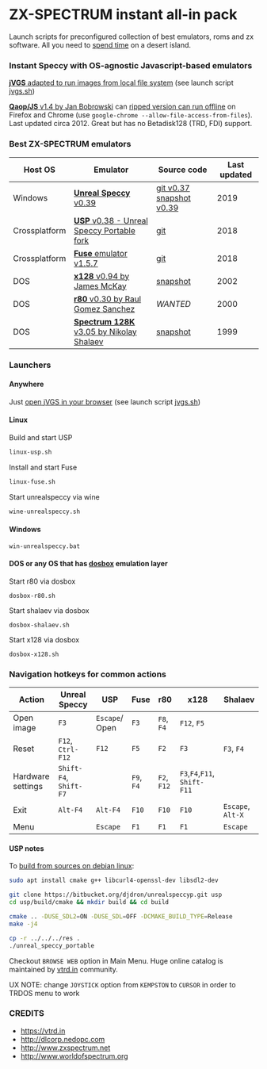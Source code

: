 
# ZX-SPECTRUM instant all-in pack

Launch scripts for preconfigured collection of best emulators, roms and zx software.
All you need to [spend time](overboot.asm) on a desert island.

### Instant Speccy with OS-agnostic Javascript-based emulators 

[**jVGS** adapted to run images from local file system](emul/jVGS/jvgs-offline.html) (see launch script [jvgs.sh](jvgs.sh))

[**Qaop/JS** v1.4 by Jan Bobrowski](http://torinak.com/qaop) can [ripped version can run offline](emul/QAOP/qaop.html#ay#128) on Firefox and Chrome (use `google-chrome --allow-file-access-from-files`). Last updated circa 2012. Great but has no Betadisk128 (TRD, FDI) support.


### Best ZX-SPECTRUM emulators

|Host OS|Emulator| Source code |Last updated|
|---|---|---|---|
|Windows|[**Unreal Speccy** v0.39](https://github.com/mkoloberdin/unrealspeccy)|[git v0.37](https://github.com/mkoloberdin/unrealspeccy) [snapshot v0.39](http://dlcorp.nedopc.com/viewforum.php?f=27)|2019|
|Crossplatform|[**USP** v0.38 - Unreal Speccy Portable fork](https://bitbucket.org/djdron/unrealspeccyp)|[git](https://bitbucket.org/djdron/unrealspeccyp)|2018|
|Crossplatform|[**Fuse** emulator v1.5.7](http://fuse-emulator.sourceforge.net)|[git](http://fuse-emulator.sourceforge.net/#Source)|2018|
|DOS| [**x128** v0.94 by James McKay](emul/X128_094) | [snapshot](emul/src/X128) | 2002 |
|DOS| [**r80** v0.30 by Raul Gomez Sanchez](emul/R80V030) | *WANTED* | 2000 |
|DOS| [**Spectrum 128K** v3.05 by Nikolay Shalaev](emul/SHAL305) | [snapshot](emul/src/SHAL305)| 1999 |


### Launchers

#### Anywhere

Just [open jVGS in your browser](emul/jVGS/jvgs-offline.html) (see launch script [jvgs.sh](jvgs.sh))


#### Linux

Build and start USP
```bash
linux-usp.sh
```

Install and start Fuse
```bash
linux-fuse.sh
```

Start unrealspeccy via wine
```bash
wine-unrealspeccy.sh
```

#### Windows
```
win-unrealspeccy.bat
```

#### DOS or any OS that has [dosbox](https://www.dosbox.com/download.php?main=1) emulation layer

Start r80 via dosbox
```
dosbox-r80.sh
```

Start shalaev via dosbox
```
dosbox-shalaev.sh
```

Start x128 via dosbox
```
dosbox-x128.sh
```

### Navigation hotkeys for common actions

|Action         |   Unreal Speccy |      USP |   Fuse           |r80|x128|Shalaev|
|---|------|---|---|---|---|---|
|Open image|  `F3`       |`Escape`/ Open| `F3`       |`F8`, `F4`|`F12`, `F5`|
|Reset          | `F12`, `Ctrl-F12`|  `F12` | `F5`      | `F2`| `F3`  | `F3`, `F4`|
|Hardware settings|`Shift-F4`, `Shift-F7`|  | `F9`, `F4`|`F2`, `F12`| `F3`,`F4`,`F11`, `Shift-F11`|    
|Exit              |    `Alt-F4`     | `Alt-F4` |   `F10` |`F10`|`F10`|`Escape`, `Alt-X`|
|Menu              |                   |  `Escape`| `F1`    | `F1`| `F1` | `Escape`|


#### USP notes

To [build from sources on debian linux](emul/build_usp_debian-ubuntu.sh):
```bash
sudo apt install cmake g++ libcurl4-openssl-dev libsdl2-dev

git clone https://bitbucket.org/djdron/unrealspeccyp.git usp
cd usp/build/cmake && mkdir build && cd build

cmake .. -DUSE_SDL2=ON -DUSE_SDL=OFF -DCMAKE_BUILD_TYPE=Release
make -j4

cp -r ../../../res .
./unreal_speccy_portable
```

Checkout `BROWSE WEB` option in Main Menu. 
Huge online catalog is maintained by [vtrd.in](https://vtrd.in) community. 

UX NOTE: change `JOYSTICK` option from `KEMPSTON` to `CURSOR` in order to TRDOS menu to work


### CREDITS
* https://vtrd.in
* http://dlcorp.nedopc.com
* http://www.zxspectrum.net
* http://www.worldofspectrum.org
